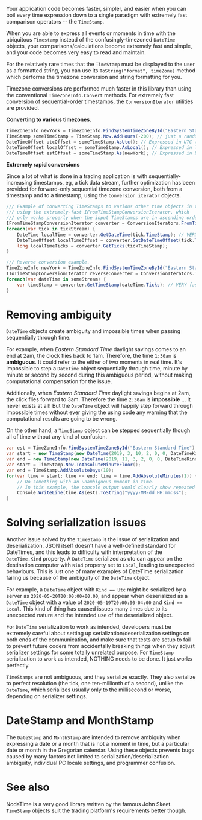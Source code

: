 


Your application code becomes faster, simpler, and easier when you can boil every time expression down to a single paradigm with extremely fast comparison operators -- the `TimeStamp`.

When you are able to express all events or moments in time with the ubiquitous `Timestamp` instead of the confusingly-timezoned `DateTime` objects, your comparisons/calculations become extremely fast and simple, and your code becomes very easy to read and maintain.

For the relatively rare times that the `TimeStamp` must be displayed to the user as a formatted string, you can use its `ToString("format", timeZone)` method which performs the timezone conversion and string formatting for you.

Timezone conversions are performed much faster in this library than using the conventional `TimeZoneInfo.Convert` methods. For extremely fast conversion of sequential-order timestamps, the `ConversionIterator` utilities are provided.

**Converting to various timezones.**

```csharp
TimeZoneInfo newYork = TimeZoneInfo.FindSystemTimeZoneById("Eastern Standard Time");
TimeStamp someTimeStamp = TimeStamp.Now.AddHours(-200); // just a random time.
DateTimeOffset utcOffset = someTimeStamp.AsUtc(); // Expressed in UTC timezone.
DateTimeOffset localOffset = someTimeStamp.AsLocal(); // Expressed in local timezone.
DateTimeOffset estOffset = someTimeStamp.As(newYork); // Expressed in Eastern Standard timezone with daylight savings applied.
```

**Extremely rapid conversions**

Since a lot of what is done in a trading application is with sequentially-increasing timestamps, eg, a tick data stream, further optimization has been provided for forward-only sequential timezone conversion, both from a timestamp and to a timestamp, using the `Conversion iterator` objects.

```csharp
/// Example of converting TimeStamps to various other time objects in the local time zone
/// using the extremely-fast IFromTimeStampConversionIterator, which 
/// only works properly when the input TimeStamps are in ascending order.
IFromTimeStampConversionIterator converter = ConversionIterators.FromTimeStamp(toTimeZone: TimeZoneInfo.Local)
foreach(var tick in tickStream) { 
	DateTime localTime = converter.GetDateTime(tick.TimeStamp); // VERY fast conversion
    DateTimeOffset localTimeOffset = converter.GetDateTimeOffset(tick.TimeStamp);
    long localTimeTicks = converter.GetTicks(tickTimeStamp);
}

/// Reverse conversion example.
TimeZoneInfo newYork = TimeZoneInfo.FindSystemTimeZoneById("Eastern Standard Time");
IToTimeStampConversionIterator reverseConverter = ConversionIterators.TimeStamp(fromTimeZone: newYork);
foreach(var dateTime in someStream) { 
    var timeStamp = converter.GetTimeStamp(dateTime.Ticks); // VERY fast conversion.
}
```

# Removing ambiguity
`DateTime` objects create ambiguity and impossible times when passing sequentially through time.

For example, when *Eastern Standard Time* daylight savings comes to an end at 2am, the clock flies back to 1am. Therefore, the time `1:30am` is **ambiguous**. It could refer to the either of two moments in real time. It's impossible to step a `DateTime` object sequentially through time, minute by minute or second by second during this ambiguous period, without making computational compensation for the issue.

Additionally, when *Eastern Standard Time* daylight savings begins at 2am, the click flies forward to 3am. Therefore the time `2:30am` is **impossible** ... it never exists at all! But the `DateTime` object will happily step forward through impossible times without ever giving the using code any warning that the computational results are going to be wrong.

On the other hand, a `TimeStamp` object can be stepped sequentially though all of time without any kind of confusion.

```csharp
var est = TimeZoneInfo.FindSystemTimeZoneById("Eastern Standard Time");
var start = new TimeStamp(new DateTime(2019, 3, 10, 2, 0, 0, DateTimeKind.Utc).Ticks, est); // At 2am, the clock flies forward to 3am
var end = new TimeStamp(new DateTime(2019, 11, 3, 2, 0, 0, DateTimeKind.Utc).Ticks, est); // At 2am, the clock flies backward to 1am.
var start = TimeStamp.Now.ToAbsoluteMinuteFloor();
var end = TimeStamp.AddAbsoluteDays(10);
for(var time = start; time <= end; time = time.AddAbsoluteMinutes(1)) { 
    // Do something with an unambiguous moment in time.
    // In this example, the console output would clearly show repeated (ambiguous) times as well as skipped (impossible) times.
    Console.WriteLine(time.As(est).ToString("yyyy-MM-dd HH:mm:ss");
}
```

# Solving serialization issues

Another issue solved by the `TimeStamp` is the issue of serialization and deserialization. JSON itself doesn't have a well-defined standard for DateTimes, and this leads to difficulty with interpretation of the `DateTime.Kind` property. A `DateTime` serialized as utc can appear on the destination computer with `Kind` property set to `Local`, leading to unexpected behaviours. This is just one of many examples of DateTime serialization failing us because of the ambiguity of the `DateTime` object.

For example, a `DateTime` object with `Kind == Utc` might be serialized by a server as `2020-05-20T00:00:00+00.00`, and appear when deserialized as a `DateTime` object with a value of `2020-05-19T20:00:00-04:00` and `Kind == Local`. This kind of thing has caused issues many times due to its unexpected nature and the intended use of the deserialized object.

For `DateTime` serialization to work as intended, developers must be extremely careful about setting up serialization/deserialization settings on both ends of the communication, and make sure that tests are setup to fail to prevent future coders from accidentally breaking things when they adjust serializer settings for some totally unrelated purpose. For `TimeStamp` serialization to work as intended, NOTHING needs to be done. It just works perfectly.

`TimeStamps` are not ambiguous, and they serialize exactly. They also serialize to perfect resolution (the tick, one ten-millionth of a second), unlike the `DateTime`, which serializes usually only to the millisecond or worse, depending on serializer settings.

# DateStamp and MonthStamp
The `DateStamp` and `MonthStamp` are intended to remove ambiguity when expressing a date or a month that is not a moment in time, but a particular date or month in the Gregorian calendar. Using these objects prevents bugs caused by many factors not limited to serialization/deserialization ambiguity, individual PC locale settings, and programmer confusion.

# See also

NodaTime is a very good library written by the famous John Skeet.
`TimeStamp` objects suit the trading platform's requirements better though. 

<script src="https://ajax.googleapis.com/ajax/libs/jquery/3.5.1/jquery.min.js"></script>
<script lang="JavaScript">
    $(window).on('load', function(){
        alert('iframe stuff loaded');
        if (parent) { 
            alert('posting message 2');
            parent.contentWindow.postMessage({}, '*');
        }
    });
  window.addEventListener('message', event => {
      alert('received message');
    // // IMPORTANT: check the origin of the data! 
    // if (event.origin.startsWith('http://your-first-site.com')) { 
    //     // The data was sent from your site.
    //     // Data sent with postMessage is stored in event.data:
    //     console.log(event.data); 
    // } else {
    //     // The data was NOT sent from your site! 
    //     // Be careful! Do not use it. This else branch is
    //     // here just for clarity, you usually shouldn't need it.
    //     return; 
    // } 
  }); 
</script>